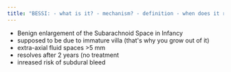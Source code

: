 ```yaml
---
title: "BESSI: - what is it? - mechanism? - definition - when does it resolve - main complication"
---
```

- Benign enlargement of the Subarachnoid Space in Infancy
- supposed to be due to immature villa (that's why you grow out of it)
- extra-axial fluid spaces &gt;5 mm
- resolves after 2 years (no treatment
- inreased risk of subdural bleed

